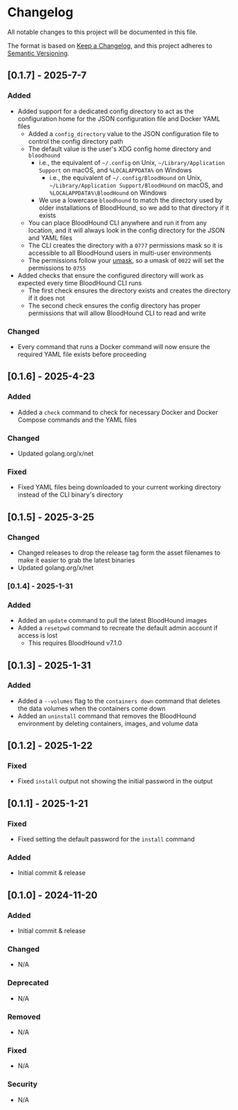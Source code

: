 # Changelog
All notable changes to this project will be documented in this file.

The format is based on [Keep a Changelog](https://keepachangelog.com/en/1.0.0/),
and this project adheres to [Semantic Versioning](https://semver.org/spec/v2.0.0.html).

## [0.1.7] - 2025-7-7

### Added

* Added support for a dedicated config directory to act as the configuration home for the JSON configuration file and Docker YAML files
  * Added a `config_directory` value to the JSON configuration file to control the config directory path
  * The default value is the user's XDG config home directory and `bloodhound`
    * i.e., the equivalent of `~/.config` on Unix, `~/Library/Application Support` on macOS, and  `%LOCALAPPDATA%` on Windows
      * i.e., the equivalent of `~/.config/BloodHound` on Unix, \
        `~/Library/Application Support/BloodHound` on macOS, and \
        `%LOCALAPPDATA%\BloodHound` on Windows
    * We use a lowercase `bloodhound` to match the directory used by older installations of BloodHound, so we add to that directory if it exists
  * You can place BloodHound CLI anywhere and run it from any location, and it will always look in the config directory for the JSON and YAML files
  * The CLI creates the directory with a `0777` permissions mask so it is accessible to all BloodHound users in multi-user environments
  * The permissions follow your [umask](https://man7.org/linux/man-pages/man2/umask.2.html), so a umask of `0022` will set the permissions to `0755`
* Added checks that ensure the configured directory will work as expected every time BloodHound CLI runs
  * The first check ensures the directory exists and creates the directory if it does not
  * The second check ensures the config directory has proper permissions that will allow BloodHound CLI to read and write

### Changed

* Every command that runs a Docker command will now ensure the required YAML file exists before proceeding

## [0.1.6] - 2025-4-23

### Added

* Added a `check` command to check for necessary Docker and Docker Compose commands and the YAML files

### Changed

* Updated golang.org/x/net

### Fixed

* Fixed YAML files being downloaded to your current working directory instead of the CLI binary's directory

## [0.1.5] - 2025-3-25

### Changed

* Changed releases to drop the release tag form the asset filenames to make it easier to grab the latest binaries
* Updated golang.org/x/net

### [0.1.4] - 2025-1-31

### Added

* Added an `update` command to pull the latest BloodHound images
* Added a `resetpwd` command to recreate the default admin account if access is lost
  * This requires BloodHound v7.1.0

## [0.1.3] - 2025-1-31

### Added

* Added a `--volumes` flag to the `containers down` command that deletes the data volumes when the containers come down
* Added an `uninstall` command that removes the BloodHound environment by deleting containers, images, and volume data

## [0.1.2] - 2025-1-22

### Fixed

* Fixed `install` output not showing the initial password in the output

## [0.1.1] - 2025-1-21

### Fixed

* Fixed setting the default password for the `install` command

### Added

* Initial commit & release

## [0.1.0] - 2024-11-20

### Added

* Initial commit & release

### Changed

* N/A

### Deprecated

* N/A

### Removed

* N/A

### Fixed

* N/A

### Security

* N/A
